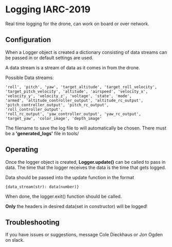 # Logging IARC-2019
Real time logging for the drone, can work on board or over network.

## Configuration
When a Logger object is created a dictionary consisting of data streams can be passed 
in or default settings are used.

A data stream is a stream of data as it comes in from the drone.

Possible Data streams:
    
    'roll', 'pitch', 'yaw', 'target_altitude', 'target_roll_velocity',
    'target_pitch_velocity', 'altitude', 'airspeed', 'velocity_x', 
    'velocity_y', 'velocity_z', 'voltage', 'state', 'mode',
    'armed', 'altitude_controller_output', 'altitude_rc_output', 
    'pitch_controller_output', 'pitch_rc_output', 'roll_controller_output', 
    'roll_rc_output', 'yaw_controller_output', 'yaw_rc_output', 
    'target_yaw', 'color_image', 'depth_image'

The filename to save the log file to will automatically be chosen. There must be a __'generated_logs'__
file in tools/

## Operating

Once the logger object is created, __Logger.update()__ can be called to pass
in data. The time that the logger receives the data is the time that
gets logged.

Data should be passed into the update function in the format
    
    {data_stream(str): data(number)}
    
When done, the logger.exit() function should be called.

__Only__ the headers in desired data(set in constructor) will be logged!

## Troubleshooting
If you have issues or suggestions, message Cole Dieckhaus or Jon Ogden on slack.